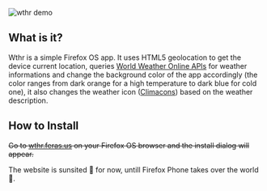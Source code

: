 ![wthr demo](http://i.imgur.com/jWzorAM.gif)

## What is it?
Wthr is a simple Firefox OS app. It uses HTML5 geolocation to get the device current location, queries [World Weather Online APIs](http://worldweatheronline.com/free-weather-feed.aspx) for weather informations and change the background color of the app accordingly (the color ranges from dark orange for a high temperature to dark blue for cold one), it also changes the weather icon ([Climacons](http://adamwhitcroft.com/climacons/font/)) based on the weather description.




## How to Install 

~~Go to [wthr.feras.us](http://wthr.feras.us) on your Firefox OS browser and the install dialog will appear.~~

The website is sunsited :city_sunset: for now, untill Firefox Phone takes over the world :crystal_ball:. 

